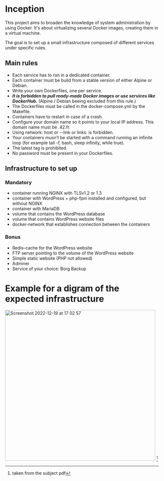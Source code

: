 # Inception
This project aims to broaden the knowledge of system administration by using Docker. It's about virtualizing several Docker images, creating them in a virtual machine.

The goal is to set up a small infrastructure composed of different services under specific rules.

## Main rules

- Each service has to run in a dedicated container.
- Each container must be build from a stable version of either Alpine or Debian.
- Write your own Dockerfiles, one per service.
- ***It is forbidden to pull ready-made Docker images or use services like DockerHub.*** (Alpine / Debian beeing excluded from this rule.)
- The Dockerfiles must be called in the docker-compose.yml by the Makefile.
- Containers have to restart in case of a crash.
- Configure your domain name so it points to your local IP address. This domain name must be <login>.42.fr.
- Using network: host or --link or links: is forbidden.
- Your containers musn’t be started with a command running an infinite loop (for example tail -f, bash, sleep infinity, while true).
- The latest tag is prohibited.
- No password must be present in your Dockerfiles.

## Infrastructure to set up
### Mandatory
- container running NGINX with TLSv1.2 or 1.3
- container with WordPress + php-fpm installed and configured, but without NGINX
- container with MariaDB
- volume that contains the WordPress database
- volume that contains WordPress website files
- docker-network that establishes connection between the containers

### Bonus
- Redis-cache for the WordPress website  
- FTP server pointing to the volume of the WordPress website
- Simple static website (PHP not allowed)
- Adminer
- Service of your choice: Borg Backup


# Example for a digram of the expected infrastructure
<img width="492" alt="Screenshot 2022-12-19 at 17 02 57" src="https://user-images.githubusercontent.com/82594855/208468278-bc7bf737-e546-4900-b96c-4f23f185026d.png"> [^1]

[^1]: taken from the subject pdf

